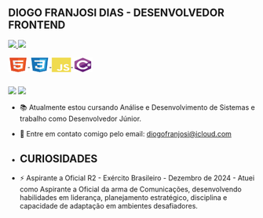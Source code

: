 ## DIOGO FRANJOSI DIAS - DESENVOLVEDOR FRONTEND

 <div>
  <a href="https://github.com/DiogoFranjosi">
  <img height="180em" src="https://github-readme-stats.vercel.app/api?username=DiogoFranjosi"&show_icons=true&theme=dracula&include_all_commits=true&count_private=true"/>
  <img height="180em" src="https://github-readme-stats.vercel.app/api/top-langs/?username=DiogoFranjosi&layout=compact&langs_count=16"/>
</div>
<div style="display: inline_block"><br>
  <img align="center" alt="Diogo-HTML" height="30" width="40" src="https://raw.githubusercontent.com/devicons/devicon/master/icons/html5/html5-original.svg">
  <img align="center" alt="Diogo-CSS" height="30" width="40" src="https://raw.githubusercontent.com/devicons/devicon/master/icons/css3/css3-original.svg">
  <img align="center" alt="Diogo-Js" height="30" width="40" src="https://raw.githubusercontent.com/devicons/devicon/master/icons/javascript/javascript-plain.svg">
  <img align="center" alt="Diogo-Csharp" height="30" width="40" src="https://raw.githubusercontent.com/devicons/devicon/master/icons/csharp/csharp-original.svg">
</div>

##

  <a href="https://instagram.com/_diogofranjosi" target="_blank"><img src="https://img.shields.io/badge/-Instagram-%23E4405F?style=for-the-badge&logo=instagram&logoColor=white" target="_blank"></a>
  <a href="https://www.linkedin.com/in/diogofranjosi" target="_blank"><img src="https://img.shields.io/badge/-LinkedIn-%230077B5?style=for-the-badge&logo=linkedin&logoColor=white" target="_blank"></a>


- 📚 Atualmente estou cursando Análise e Desenvolvimento de Sistemas e trabalho como Desenvolvedor Júnior.
- 📧 Entre em contato comigo pelo email: diogofranjosi@icloud.com

- ## CURIOSIDADES
- ⚡ Aspirante a Oficial R2 - Exército Brasileiro -
      Dezembro de 2024 -
      Atuei como Aspirante a Oficial da arma de
      Comunicações, desenvolvendo habilidades
      em liderança, planejamento estratégico,
      disciplina e capacidade de adaptação em
      ambientes desafiadores.
